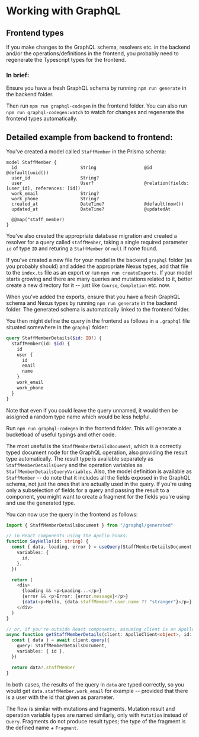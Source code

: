 # Working with GraphQL

## Frontend types

If you make changes to the GraphQL schema, resolvers etc. in the backend and/or the operations/definitions in the frontend, you probably need to regenerate the Typescript types for the frontend.

### In brief:

Ensure you have a fresh GraphQL schema by running `npm run generate` in the backend folder.

Then run `npm run graphql-codegen` in the frontend folder. You can also run `npm run graphql-codegen:watch` to watch for changes and regenerate the frontend types automatically.

## Detailed example from backend to frontend:

You've created a model called `StaffMember` in the Prisma schema:

```prisma
model StaffMember {
  id                        String                  @id @default(uuid())
  user_id                   String?
  user                      User?                   @relation(fields: [user_id], references: [id])
  work_email                String?
  work_phone                String?
  created_at                DateTime?               @default(now())
  updated_at                DateTime?               @updatedAt

  @@map("staff_member)
}
```

You've also created the appropriate database migration and created a resolver for a query called `staffMember`, taking a single required parameter `id` of type `ID` and returing a `StaffMember` or `null` if none found.

If you've created a new file for your model in the backend `graphql` folder (as you probably should) and added the appropriate Nexus types, add that file to the `index.ts` file as an export or run `npm run createExports`. If your model starts growing and there are many queries and mutations related to it, better create a new directory for it -- just like `Course`, `Completion` etc. now. 

When you've added the exports, ensure that you have a fresh GraphQL schema and Nexus types by running `npm run generate` in the backend folder. The generated schema is automatically linked to the frontend folder.

You then might define the query in the frontend as follows in a `.graphql` file situated somewhere in the `graphql` folder:

```graphql
query StaffMemberDetails($id: ID!) {
  staffMember(id: $id) {
    id
    user {
      id
      email
      name
    }
    work_email
    work_phone
  }
}
```

Note that even if you could leave the query unnamed, it would then be assigned a random type name which would be less helpful.

Run `npm run graphql-codegen` in the frontend folder. This will generate a bucketload of useful typings and other code.

The most useful is the `StaffMemberDetailsDocument`, which is a correctly typed document node for the GraphQL operation, also providing the result type automatically. The result type is available separately as `StaffMemberDetailsQuery` and the operation variables as `StaffMemberDetailsQueryVariables`. Also, the model definition is available as `StaffMember` -- do note that it includes all the fields exposed in the GraphQL schema, not just the ones that are actually used in the query. If you're using only a subselection of fields for a query and passing the result to a component, you might want to create a fragment for the fields you're using and use the generated type.

You can now use the query in the frontend as follows:

```typescript
import { StaffMemberDetailsDocument } from "/graphql/generated"

// in React components using the Apollo hooks:
function SayHello(id: string) {
  const { data, loading, error } = useQuery(StaffMemberDetailsDocument, {
    variables: {
      id,
    },
  })

  return (
    <div>
      {loading && <p>Loading...</p>}
      {error && <p>Error: {error.message}</p>}
      {data(<p>Hello, {data.staffMember?.user.name ?? "stranger"}</p>}
    </div>
  )
}

// or, if you're outside React components, assuming client is an ApolloClient instance
async function getStaffMemberDetails(client: ApolloClient<object>, id: string) {
  const { data } = await client.query({
    query: StaffMemberDetailsDocument,
    variables: { id },
  })

  return data?.staffMember
}
```

In both cases, the results of the query in `data` are typed correctly, so you would get `data.staffMember.work_email` for example -- provided that there is a user with the id that given as parameter.

The flow is similar with mutations and fragments. Mutation result and operation variable types are named similarly, only with `Mutation` instead of `Query`. Fragments do not produce result types; the type of the fragment is the defined name + `Fragment`.
